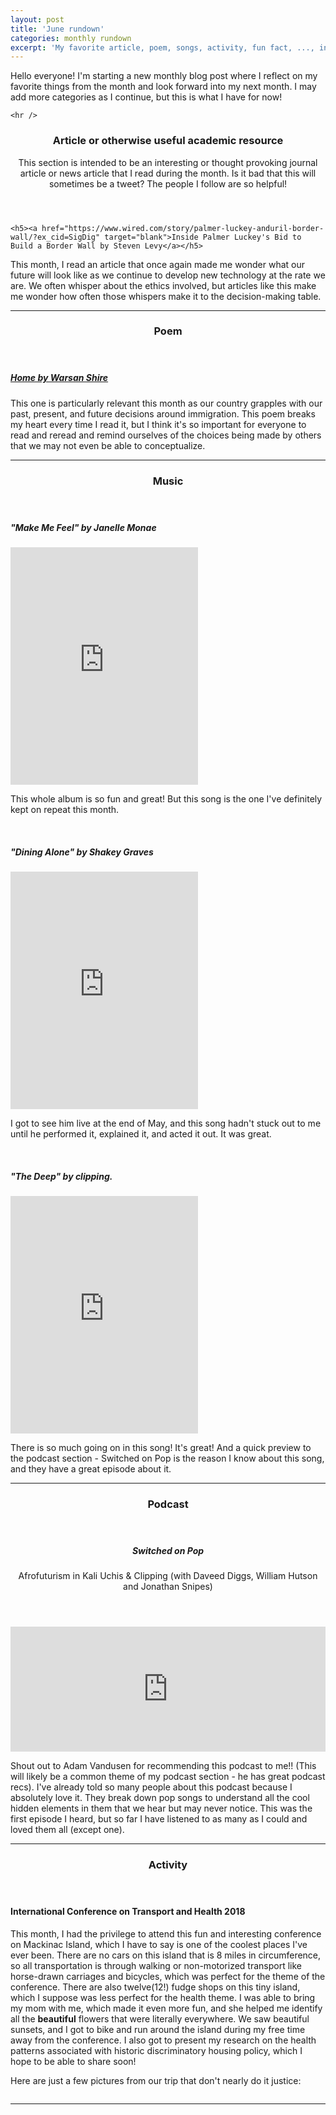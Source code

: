 ```yaml
---
layout: post
title: 'June rundown'
categories: monthly rundown
excerpt: 'My favorite article, poem, songs, activity, fun fact, ..., in June 2018'
---
```

<!--- intro section --->
  <section id="one">
    <p>Hello everyone! I'm starting a new monthly blog post where I reflect on my favorite
    things from the month and look forward into my next month. I may add more categories
    as I continue, but this is what I have for now!</p>

    <hr />
  </section>

<!--- article --->
  <section id="article">
  <header class="major">
  <h3>Article or otherwise useful academic resource</h3>
  <p>This section is intended to be an interesting or thought provoking journal article or news article that I read during the month. Is it bad that this will sometimes be a tweet? The people I follow are so helpful!</p>
  </header>

    <h5><a href="https://www.wired.com/story/palmer-luckey-anduril-border-wall/?ex_cid=SigDig" target="blank">Inside Palmer Luckey's Bid to Build a Border Wall by Steven Levy</a></h5>
  <p><span class="image left"><img src="{{ site.github.url}}/images/blog/June/article_thumb.jpg" alt="" /></span>This month, I read an article that once again made me wonder what our future will look like as we continue to develop new technology at the rate we are. We often whisper about the ethics involved, but articles like this make me wonder how often those whispers make it to the decision-making table.</p>

  <hr />
  </section>

<!--- poem --->
  <section id="poem">
  <header class="major">
  <h3>Poem</h3>
  </header>
  <!-- this is a way to do it if I have a good picture for the poem
    <article class="image left">
      <a href="{{ site.github.url }}/images/blog/June/home_warsan_shire.jpg" class="image fit thumb"><img src="{{ site.github.url }}/images/blog/June/05.jpg" alt="" /></a>
      <h3>Read here</h3>
    </article>
    --->
    <h5><a href="{{ site.github.url }}/images/blog/June/home_warsan_shire.jpg">Home by Warsan Shire</a></h5>
    <p>This one is particularly relevant this month as our country grapples with our past, present, and future decisions around immigration. This poem breaks my heart every time I read it, but I think it's so important for everyone to read and reread and remind ourselves of the choices being made by others that we may not even be able to conceptualize.</p>
  <hr />
  </section>

<!--- music --->
<section id="music">
<header class="major">
<h3>Music</h3>
</header>
  <h5>"Make Me Feel" by Janelle Monae</h5>
  <iframe src="https://open.spotify.com/embed/track/5gW5dSy3vXJxgzma4rQuzH" width="300" height="380" frameborder="0" allowtransparency="true" allow="encrypted-media"></iframe>
  <p>This whole album is so fun and great! But this song is the one I've definitely kept on repeat this month.</p>
  <br>

  <h5>"Dining Alone" by Shakey Graves</h5>
  <iframe src="https://open.spotify.com/embed/track/3JSlnsGTuO1tAMpgWy7tBz" width="300" height="380" frameborder="0" allowtransparency="true" allow="encrypted-media"></iframe>
  <p>I got to see him live at the end of May, and this song hadn't stuck out to me until
  he performed it, explained it, and acted it out. It was great.</p>
  <br>

  <h5>"The Deep" by clipping.</h5>
  <iframe src="https://open.spotify.com/embed/track/6LHGNimbsz8tabfUDSujvH" width="300" height="380" frameborder="0" allowtransparency="true" allow="encrypted-media"></iframe>
  <p>There is so much going on in this song! It's great! And a quick preview to the podcast section - Switched on Pop is the reason I know about this song, and they have a great episode about it.</p>
<hr />
</section>

<!--- podcast --->
<section id="pod">
<header class="major">
  <h3>Podcast</h3>
  </header>
  <header>
    <h5>Switched on Pop</h5>
    <p>Afrofuturism in Kali Uchis & Clipping (with Daveed Diggs, William Hutson and Jonathan Snipes)</p>
  </header>
  <iframe src="https://player.megaphone.fm/PPY9663725077?light=true" width="100%" height="200" frameborder="no" scrolling="no"></iframe>

  <p>Shout out to Adam Vandusen for recommending this podcast to me!! (This will likely
    be a common theme of my podcast section - he has great podcast recs). I've already told so many people about this podcast because I absolutely love it. They break down pop songs to understand all the cool hidden elements in them that we hear but may never notice. This was the first episode I heard, but so far I have listened to as many as I could and loved them all (except one).</p>
  <hr />
</section>

<!--- activity --->
<section id="activity">
<header class="major">
  <h3>Activity</h3>
  </header>
  <h4>International Conference on Transport and Health 2018</h4>
  <p>This month, I had the privilege to attend this fun and interesting conference on Mackinac Island, which I have to say is one of the coolest places I've ever been. There are no cars on this island that is 8 miles in circumference, so all transportation is through walking or non-motorized transport like horse-drawn carriages and bicycles, which was perfect for the theme of the conference. There are also twelve(12!) fudge shops on this tiny island, which I suppose was less perfect for the health theme. I was able to bring my mom with me, which made it even more fun, and she helped me identify all the <b>beautiful</b> flowers that were literally everywhere. We saw beautiful sunsets, and I got to bike and run around the island during my free time away from the conference. I also got to present my research on the health patterns associated with historic discriminatory housing policy, which I hope to be able to share soon!</p>

  <p>Here are just a few pictures from our trip that don't nearly do it justice:</p>
  <div class="box alt">
    <div class="row 50% uniform">
      <div class="12u$"><span class="image fit"><img src="{{ site.github.url }}/images/blog/June/IMG_7109.jpg" alt="" /></span></div>
      <div class="4u"><span class="image fit"><img src="{{ site.github.url }}/images/blog/June/IMG_7208.jpg" alt="" /></span></div>
      <div class="4u"><span class="image fit"><img src="{{ site.github.url }}/images/blog/June/IMG_7064.jpg" alt="" /></span></div>
      <div class="4u$"><span class="image fit"><img src="{{ site.github.url }}/images/blog/June/IMG_7245.jpg" alt="" /></span></div>
      <div class="4u"><span class="image fit"><img src="{{ site.github.url }}/images/blog/June/IMG_7273.jpg" alt="" /></span></div>
      <div class="4u"><span class="image fit"><img src="{{ site.github.url }}/images/blog/June/IMG_7282.jpg" alt="" /></span></div>
      <div class="4u$"><span class="image fit"><img src="{{ site.github.url }}/images/blog/June/IMG_7327.jpg" alt="" /></span></div>
      <div class="4u"><span class="image fit"><img src="{{ site.github.url }}/images/blog/June/IMG_7335.jpg" alt="" /></span></div>
      <div class="4u"><span class="image fit"><img src="{{ site.github.url }}/images/blog/June/IMG_7361.jpg" alt="" /></span></div>
      <div class="4u$"><span class="image fit"><img src="{{ site.github.url }}/images/blog/June/IMG_6987.jpg" alt="" /></span></div>
      <div class="4u"><span class="image fit"><img src="{{ site.github.url }}/images/blog/June/IMG_7345.jpg" alt="" /></span></div>
      <div class="4u"><span class="image fit"><img src="{{ site.github.url }}/images/blog/June/IMG_7349.jpg" alt="" /></span></div>
      <div class="4u$"><span class="image fit"><img src="{{ site.github.url }}/images/blog/June/IMG_7355.jpg" alt="" /></span></div>
    </div>
  </div>
  <hr />
</section>

<!--- food/drink/recipe --->

<!--- fun fact --->
